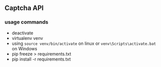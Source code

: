 ## Captcha API

### usage commands
* deactivate
* virtualenv venv
* using `source venv/bin/activate` on linux or `venv\Scripts\activate.bat` on Windows
* pip freeze > requirements.txt
* pip install -r requirements.txt